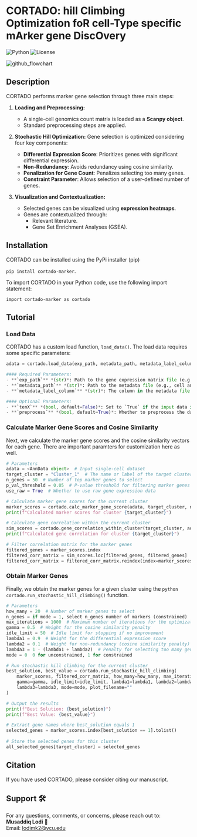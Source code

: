 # CORTADO: hill Climbing Optimization foR cell-Type specific mArker gene DiscOvery
![Python](https://img.shields.io/badge/Python-3.8+-3776AB?logo=python&logoColor=white) ![License](https://img.shields.io/badge/License-MIT-green)


![github_flowchart](https://github.com/user-attachments/assets/8fec5bc5-fd99-47cb-a566-cbf1c69e1370)


## Description 

CORTADO performs marker gene selection through three main steps:

1. **Loading and Preprocessing:**
   - A single-cell genomics count matrix is loaded as a **Scanpy object**.
   - Standard preprocessing steps are applied.

2. **Stochastic Hill Optimization:**
   Gene selection is optimized considering four key components:
   - **Differential Expression Score**: Prioritizes genes with significant differential expression.
   - **Non-Redundancy**: Avoids redundancy using cosine similarity.
   - **Penalization for Gene Count**: Penalizes selecting too many genes.
   - **Constraint Parameter**: Allows selection of a user-defined number of genes.

3. **Visualization and Contextualization:**
   - Selected genes can be visualized using **expression heatmaps**.
   - Genes are contextualized through:
     - Relevant literature.
     - Gene Set Enrichment Analyses (GSEA).


## Installation

CORTADO can be installed using the PyPi installer (pip)

``` pip install cortado-marker ```. 

To import CORTADO in your Python code, use the following import statement:

``` import cortado-marker as cortado ```

## Tutorial 

### Load Data

CORTADO has a custom load function, ``` load_data() ```. The load data requires some specific parameters:

```python
adata = cortado.load_data(exp_path, metadata_path, metadata_label_column, tenX=False, preprocess=True) 

#### Required Parameters:
- **`exp_path`** *(str)*: Path to the gene expression matrix file (e.g., counts matrix in CSV format).  
- **`metadata_path`** *(str)*: Path to the metadata file (e.g., cell annotations in CSV format).  
- **`metadata_label_column`** *(str)*: The column in the metadata file containing group labels.  

#### Optional Parameters:
- **`tenX`** *(bool, default=False)*: Set to `True` if the input data is in 10X format.  
- **`preprocess`** *(bool, default=True)*: Whether to preprocess the data (log transformation and scaling).  
```
### Calculate Marker Gene Scores and Cosine Similarity 

Next, we calculate the marker gene scores and the cosine similarity vectors for each gene. There are important paramters for customization here as well. 

```python
# Parameters
adata = <AnnData object>  # Input single-cell dataset
target_cluster = "Cluster_1"  # The name or label of the target cluster
n_genes = 50  # Number of top marker genes to select
p_val_threshold = 0.05  # P-value threshold for filtering marker genes
use_raw = True  # Whether to use raw gene expression data

# Calculate marker gene scores for the current cluster
marker_scores = cortado.calc_marker_gene_score(adata, target_cluster, n_genes, p_val_threshold, use_raw=use_raw)
print(f"Calculated marker scores for cluster {target_cluster}")

# Calculate gene correlation within the current cluster
sim_scores = cortado.gene_correlation_within_cluster(target_cluster, adata)
print(f"Calculated gene correlation for cluster {target_cluster}")

# Filter correlation matrix for the marker genes
filtered_genes = marker_scores.index
filtered_corr_matrix = sim_scores.loc[filtered_genes, filtered_genes]
filtered_corr_matrix = filtered_corr_matrix.reindex(index=marker_scores.index, columns=marker_scores.index)

```

### Obtain Marker Genes 

Finally, we obtain the marker genes for a given cluster using the ```python cortado.run_stochastic_hill_climbing()``` function. 

```python
# Parameters
how_many = 20  # Number of marker genes to select
n_genes = if mode = 1, select n_genes number of markers (constrained)
max_iterations = 1000  # Maximum number of iterations for the optimization
gamma = 0.5  # Weight for the cosine similarity penalty
idle_limit = 50  # Idle limit for stopping if no improvement
lambda1 = 0.9  # Weight for the differential expression score
lambda2 = 0.1  # Weight for non-redundancy (cosine similarity penalty)
lambda3 = 1 - (lambda1 + lambda2)  # Penalty for selecting too many genes
mode = 0  0 for unconstrained, 1 for constrained

# Run stochastic hill climbing for the current cluster
best_solution, best_value = cortado.run_stochastic_hill_climbing(
    marker_scores, filtered_corr_matrix, how_many=how_many, max_iterations=max_iterations, 
    gamma=gamma, idle_limit=idle_limit, lambda1=lambda1, lambda2=lambda2, 
    lambda3=lambda3, mode=mode, plot_filename=""
)

# Output the results
print(f"Best Solution: {best_solution}")
print(f"Best Value: {best_value}")

# Extract gene names where best_solution equals 1
selected_genes = marker_scores.index[best_solution == 1].tolist()
        
# Store the selected genes for this cluster
all_selected_genes[target_cluster] = selected_genes
```


## Citation 

If you have used CORTADO, please consider citing our manuscript. 

## Support 🛠️  
For any questions, comments, or concerns, please reach out to:  
**Musaddiq Lodi** 📧  
Email: [lodimk2@vcu.edu](mailto:lodimk2@vcu.edu)  
